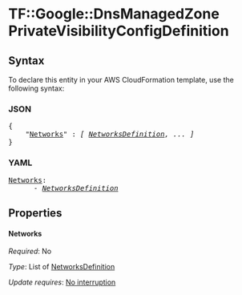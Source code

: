 # TF::Google::DnsManagedZone PrivateVisibilityConfigDefinition

## Syntax

To declare this entity in your AWS CloudFormation template, use the following syntax:

### JSON

<pre>
{
    "<a href="#networks" title="Networks">Networks</a>" : <i>[ <a href="networksdefinition.md">NetworksDefinition</a>, ... ]</i>
}
</pre>

### YAML

<pre>
<a href="#networks" title="Networks">Networks</a>: <i>
      - <a href="networksdefinition.md">NetworksDefinition</a></i>
</pre>

## Properties

#### Networks

_Required_: No

_Type_: List of <a href="networksdefinition.md">NetworksDefinition</a>

_Update requires_: [No interruption](https://docs.aws.amazon.com/AWSCloudFormation/latest/UserGuide/using-cfn-updating-stacks-update-behaviors.html#update-no-interrupt)


